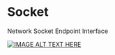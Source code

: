 # Socket
Network Socket Endpoint Interface

[![IMAGE ALT TEXT HERE](https://img.youtube.com/vi/bHn-wTlTTR0/0.jpg)](https://www.youtube.com/watch?v=bHn-wTlTTR0)
